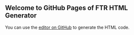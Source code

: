 ## Welcome to GitHub Pages of FTR HTML Generator

You can use the [editor on GitHub](https://minucas.github.io/FTR/FTRHTMLGenerator.html) to generate the HTML code.
